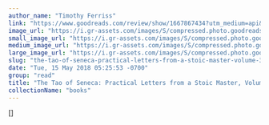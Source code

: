 ```yaml
---
author_name: "Timothy Ferriss"
link: "https://www.goodreads.com/review/show/1667867434?utm_medium=api&utm_source=rss"
image_url: "https://i.gr-assets.com/images/S/compressed.photo.goodreads.com/books/1459857763l/29780297._SX50_.jpg"
small_image_url: "https://i.gr-assets.com/images/S/compressed.photo.goodreads.com/books/1459857763l/29780297._SX50_.jpg"
medium_image_url: "https://i.gr-assets.com/images/S/compressed.photo.goodreads.com/books/1459857763l/29780297._SX98_.jpg"
large_image_url: "https://i.gr-assets.com/images/S/compressed.photo.goodreads.com/books/1459857763l/29780297.jpg"
slug: "the-tao-of-seneca-practical-letters-from-a-stoic-master-volume-3"
date: "Tue, 15 May 2018 05:25:53 -0700"
group: "read"
title: "The Tao of Seneca: Practical Letters from a Stoic Master, Volume 3"
collectionName: "books"
---
```

\[\]